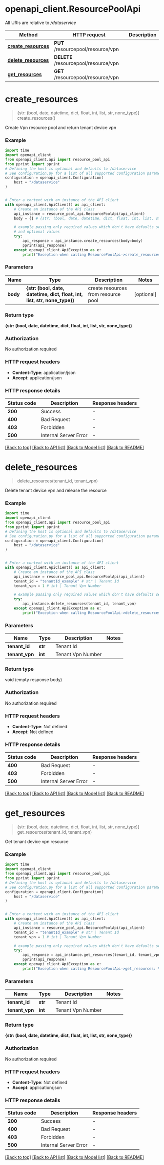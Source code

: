 # openapi_client.ResourcePoolApi

All URIs are relative to */dataservice*

Method | HTTP request | Description
------------- | ------------- | -------------
[**create_resources**](ResourcePoolApi.md#create_resources) | **PUT** /resourcepool/resource/vpn | 
[**delete_resources**](ResourcePoolApi.md#delete_resources) | **DELETE** /resourcepool/resource/vpn | 
[**get_resources**](ResourcePoolApi.md#get_resources) | **GET** /resourcepool/resource/vpn | 


# **create_resources**
> {str: (bool, date, datetime, dict, float, int, list, str, none_type)} create_resources()



Create Vpn resource pool and return tenant device vpn

### Example


```python
import time
import openapi_client
from openapi_client.api import resource_pool_api
from pprint import pprint
# Defining the host is optional and defaults to /dataservice
# See configuration.py for a list of all supported configuration parameters.
configuration = openapi_client.Configuration(
    host = "/dataservice"
)


# Enter a context with an instance of the API client
with openapi_client.ApiClient() as api_client:
    # Create an instance of the API class
    api_instance = resource_pool_api.ResourcePoolApi(api_client)
    body = {} # {str: (bool, date, datetime, dict, float, int, list, str, none_type)} | create resources from resource pool (optional)

    # example passing only required values which don't have defaults set
    # and optional values
    try:
        api_response = api_instance.create_resources(body=body)
        pprint(api_response)
    except openapi_client.ApiException as e:
        print("Exception when calling ResourcePoolApi->create_resources: %s\n" % e)
```


### Parameters

Name | Type | Description  | Notes
------------- | ------------- | ------------- | -------------
 **body** | **{str: (bool, date, datetime, dict, float, int, list, str, none_type)}**| create resources from resource pool | [optional]

### Return type

**{str: (bool, date, datetime, dict, float, int, list, str, none_type)}**

### Authorization

No authorization required

### HTTP request headers

 - **Content-Type**: application/json
 - **Accept**: application/json


### HTTP response details

| Status code | Description | Response headers |
|-------------|-------------|------------------|
**200** | Success |  -  |
**400** | Bad Request |  -  |
**403** | Forbidden |  -  |
**500** | Internal Server Error |  -  |

[[Back to top]](#) [[Back to API list]](../README.md#documentation-for-api-endpoints) [[Back to Model list]](../README.md#documentation-for-models) [[Back to README]](../README.md)

# **delete_resources**
> delete_resources(tenant_id, tenant_vpn)



Delete tenant device vpn and release the resource

### Example


```python
import time
import openapi_client
from openapi_client.api import resource_pool_api
from pprint import pprint
# Defining the host is optional and defaults to /dataservice
# See configuration.py for a list of all supported configuration parameters.
configuration = openapi_client.Configuration(
    host = "/dataservice"
)


# Enter a context with an instance of the API client
with openapi_client.ApiClient() as api_client:
    # Create an instance of the API class
    api_instance = resource_pool_api.ResourcePoolApi(api_client)
    tenant_id = "tenantId_example" # str | Tenant Id
    tenant_vpn = 1 # int | Tenant Vpn Number

    # example passing only required values which don't have defaults set
    try:
        api_instance.delete_resources(tenant_id, tenant_vpn)
    except openapi_client.ApiException as e:
        print("Exception when calling ResourcePoolApi->delete_resources: %s\n" % e)
```


### Parameters

Name | Type | Description  | Notes
------------- | ------------- | ------------- | -------------
 **tenant_id** | **str**| Tenant Id |
 **tenant_vpn** | **int**| Tenant Vpn Number |

### Return type

void (empty response body)

### Authorization

No authorization required

### HTTP request headers

 - **Content-Type**: Not defined
 - **Accept**: Not defined


### HTTP response details

| Status code | Description | Response headers |
|-------------|-------------|------------------|
**400** | Bad Request |  -  |
**403** | Forbidden |  -  |
**500** | Internal Server Error |  -  |

[[Back to top]](#) [[Back to API list]](../README.md#documentation-for-api-endpoints) [[Back to Model list]](../README.md#documentation-for-models) [[Back to README]](../README.md)

# **get_resources**
> {str: (bool, date, datetime, dict, float, int, list, str, none_type)} get_resources(tenant_id, tenant_vpn)



Get tenant device vpn resource

### Example


```python
import time
import openapi_client
from openapi_client.api import resource_pool_api
from pprint import pprint
# Defining the host is optional and defaults to /dataservice
# See configuration.py for a list of all supported configuration parameters.
configuration = openapi_client.Configuration(
    host = "/dataservice"
)


# Enter a context with an instance of the API client
with openapi_client.ApiClient() as api_client:
    # Create an instance of the API class
    api_instance = resource_pool_api.ResourcePoolApi(api_client)
    tenant_id = "tenantId_example" # str | Tenant Id
    tenant_vpn = 1 # int | Tenant Vpn Number

    # example passing only required values which don't have defaults set
    try:
        api_response = api_instance.get_resources(tenant_id, tenant_vpn)
        pprint(api_response)
    except openapi_client.ApiException as e:
        print("Exception when calling ResourcePoolApi->get_resources: %s\n" % e)
```


### Parameters

Name | Type | Description  | Notes
------------- | ------------- | ------------- | -------------
 **tenant_id** | **str**| Tenant Id |
 **tenant_vpn** | **int**| Tenant Vpn Number |

### Return type

**{str: (bool, date, datetime, dict, float, int, list, str, none_type)}**

### Authorization

No authorization required

### HTTP request headers

 - **Content-Type**: Not defined
 - **Accept**: application/json


### HTTP response details

| Status code | Description | Response headers |
|-------------|-------------|------------------|
**200** | Success |  -  |
**400** | Bad Request |  -  |
**403** | Forbidden |  -  |
**500** | Internal Server Error |  -  |

[[Back to top]](#) [[Back to API list]](../README.md#documentation-for-api-endpoints) [[Back to Model list]](../README.md#documentation-for-models) [[Back to README]](../README.md)

